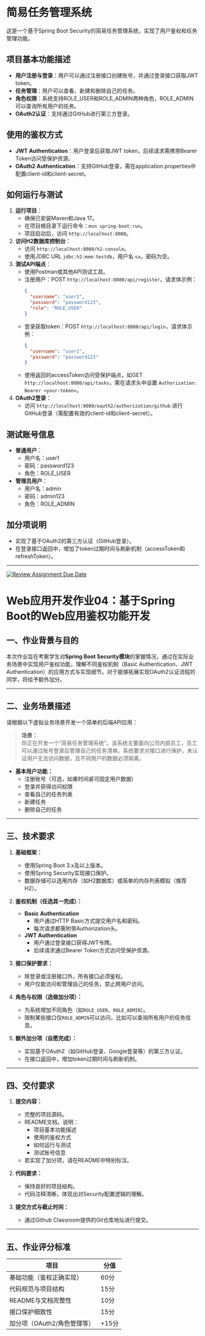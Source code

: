 # 简易任务管理系统

这是一个基于Spring Boot Security的简易任务管理系统，实现了用户鉴权和任务管理功能。

## 项目基本功能描述
- **用户注册与登录**：用户可以通过注册接口创建账号，并通过登录接口获取JWT token。
- **任务管理**：用户可以查看、新建和删除自己的任务。
- **角色权限**：系统支持ROLE_USER和ROLE_ADMIN两种角色，ROLE_ADMIN可以查询所有用户的任务。
- **OAuth2认证**：支持通过GitHub进行第三方登录。

## 使用的鉴权方式
- **JWT Authentication**：用户登录后获取JWT token，后续请求需携带Bearer Token访问受保护资源。
- **OAuth2 Authentication**：支持GitHub登录，需在application.properties中配置client-id和client-secret。

## 如何运行与测试
1. **运行项目**：
   - 确保已安装Maven和Java 17。
   - 在项目根目录下运行命令：`mvn spring-boot:run`。
   - 项目启动后，访问 `http://localhost:8080`。
2. **访问H2数据库控制台**：
   - 访问 `http://localhost:8080/h2-console`。
   - 使用JDBC URL `jdbc:h2:mem:testdb`，用户名 `sa`，密码为空。
3. **测试API端点**：
   - 使用Postman或其他API测试工具。
   - 注册用户：POST `http://localhost:8080/api/register`，请求体示例：
     ```json
     {
       "username": "user1",
       "password": "password123",
       "role": "ROLE_USER"
     }
     ```
   - 登录获取token：POST `http://localhost:8080/api/login`，请求体示例：
     ```json
     {
       "username": "user1",
       "password": "password123"
     }
     ```
   - 使用返回的accessToken访问受保护端点，如GET `http://localhost:8080/api/tasks`，需在请求头中设置 `Authorization: Bearer <your-token>`。
4. **OAuth2登录**：
   - 访问 `http://localhost:8080/oauth2/authorization/github` 进行GitHub登录（需配置有效的client-id和client-secret）。

## 测试账号信息
- **普通用户**：
  - 用户名：user1
  - 密码：password123
  - 角色：ROLE_USER
- **管理员用户**：
  - 用户名：admin
  - 密码：admin123
  - 角色：ROLE_ADMIN

## 加分项说明
- 实现了基于OAuth2的第三方认证（GitHub登录）。
- 在登录接口返回中，增加了token过期时间与刷新机制（accessToken和refreshToken）。


---


[![Review Assignment Due Date](https://classroom.github.com/assets/deadline-readme-button-22041afd0340ce965d47ae6ef1cefeee28c7c493a6346c4f15d667ab976d596c.svg)](https://classroom.github.com/a/3agWo9VA)
# Web应用开发作业04：基于Spring Boot的Web应用鉴权功能开发

## 一、作业背景与目的
本次作业旨在考察学生对**Spring Boot Security模块**的掌握情况，通过在实际业务场景中实现用户鉴权功能，理解不同鉴权机制（Basic Authentication、JWT Authentication）的应用方式与实现细节。对于能够拓展实现OAuth2认证流程的同学，将给予额外加分。

---

## 二、业务场景描述

请根据以下虚拟业务场景开发一个简单的后端API应用：

> **场景：**  
> 你正在开发一个“简易任务管理系统”。该系统主要面向公司内部员工，员工可以通过账号登录后管理自己的任务清单。系统要求对接口进行保护，未认证用户无法访问数据，且不同用户的数据必须隔离。

- **基本用户功能：**
    - 注册账号（可选，如果时间紧可固定用户数据）
    - 登录并获得访问权限
    - 查看自己的任务列表
    - 新建任务
    - 删除自己的任务

---

## 三、技术要求

1. **基础框架：**
    - 使用Spring Boot 3.x及以上版本。
    - 使用Spring Security实现接口保护。
    - 数据存储可以选用内存（如H2数据库）或简单的内存列表模拟（推荐H2）。

2. **鉴权机制（任选其一完成）：**
    - **Basic Authentication**
        - 用户通过HTTP Basic方式提交用户名和密码。
        - 每次请求都需附带Authorization头。
    - **JWT Authentication**
        - 用户通过登录接口获得JWT令牌。
        - 后续请求通过Bearer Token方式访问受保护资源。

3. **接口保护要求：**
    - 除登录或注册接口外，所有接口必须鉴权。
    - 用户仅能访问和管理自己的任务，禁止跨用户访问。

4. **角色与权限（选做加分项）：**
    - 为系统增加不同角色（如`ROLE_USER`、`ROLE_ADMIN`）。
    - 限制某些接口仅`ROLE_ADMIN`可以访问，比如可以查询所有用户的任务信息。

5. **额外加分项（自愿完成）：**
    - 实现基于OAuth2（如GitHub登录、Google登录等）的第三方认证。
    - 在接口返回中，增加token过期时间与刷新机制。

---

## 四、交付要求

1. **提交内容：**
    - 完整的项目源码。
    - README文档，说明：
        - 项目基本功能描述
        - 使用的鉴权方式
        - 如何运行与测试
        - 测试账号信息
    - 若实现了加分项，请在README中特别标注。

2. **代码要求：**
    - 保持良好的项目结构。
    - 代码注释清晰，体现出对Security配置逻辑的理解。

3. **提交方式与截止时间：**
    - 通过Github Classroom提供的Git仓库地址进行提交。

---

## 五、作业评分标准

| 项目                         | 分值  |
|------------------------------|-------|
| 基础功能（鉴权正确实现）       | 60分  |
| 代码规范与项目结构             | 15分  |
| README与文档完整性             | 10分  |
| 接口保护细致性  | 15分  |
| 加分项（OAuth2/角色管理等）     | +15分 |

